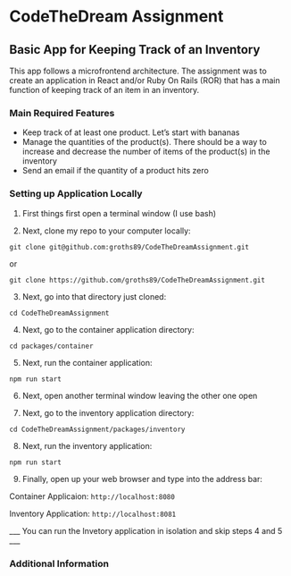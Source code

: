 # CodeTheDream Assignment
## Basic App for Keeping Track of an Inventory

This app follows a microfrontend architecture. The assignment was to create an application in React and/or Ruby On Rails (ROR) that has a main function of keeping track of an item in an inventory.

### Main Required Features

- Keep track of at least one product. Let’s start with bananas
- Manage the quantities of the product(s). There should be a way to increase and decrease the number of items of the product(s) in the inventory
- Send an email if the quantity of a product hits zero

### Setting up Application Locally

1. First things first open a terminal window (I use bash)

2. Next, clone my repo to your computer locally:

```git clone git@github.com:groths89/CodeTheDreamAssignment.git```

or

```git clone https://github.com/groths89/CodeTheDreamAssignment.git```

3. Next, go into that directory just cloned:

```cd CodeTheDreamAssignment```

4. Next, go to the container application directory:

```cd packages/container```

5. Next, run the container application:

```npm run start```

6. Next, open another terminal window leaving the other one open

7. Next, go to the inventory application directory:

```cd CodeTheDreamAssignment/packages/inventory```

8. Next, run the inventory application:

```npm run start```

9. Finally, open up your web browser and type into the address bar:

Container Applicaion: ```http://localhost:8080```

Inventory Application: ```http://localhost:8081```

___ You can run the Invetory application in isolation and skip steps 4 and 5 ___


### Additional Information


